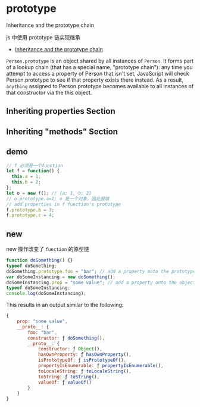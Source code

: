 # prototype

Inheritance and the prototype chain

js 中使用 prototype 链实现继承

- [Inheritance and the prototype chain](https://developer.mozilla.org/en-US/docs/Web/JavaScript/Inheritance_and_the_prototype_chain)

`Person.prototype` is an object shared by all instances of `Person`. It forms part of a lookup chain (that has a special name, "prototype chain"): any time you attempt to access a property of Person that isn't set, JavaScript will check Person.prototype to see if that property exists there instead. As a result, `anything` assigned to Person.prototype becomes available to all instances of that constructor via the this object.

## Inheriting properties Section

## Inheriting "methods" Section

## demo

```js
// f 必须是一个function
let f = function() {
  this.a = 1;
  this.b = 2;
};
let o = new f(); // {a: 1, b: 2}
// o.prototype.a=1; o 是一个对象，因此报错
// add properties in f function's prototype
f.prototype.b = 3;
f.prototype.c = 4;
```

## new

new 操作改变了 `function` 的原型链

```js
function doSomething() {}
typeof doSomething;
doSomething.prototype.foo = "bar"; // add a property onto the prototype
var doSomeInstancing = new doSomething();
doSomeInstancing.prop = "some value"; // add a property onto the object
typeof doSomeInstancing;
console.log(doSomeInstancing);
```

This results in an output similar to the following:

```js
{
    prop: "some value",
    __proto__: {
        foo: "bar",
        constructor: ƒ doSomething(),
        __proto__: {
            constructor: ƒ Object(),
            hasOwnProperty: ƒ hasOwnProperty(),
            isPrototypeOf: ƒ isPrototypeOf(),
            propertyIsEnumerable: ƒ propertyIsEnumerable(),
            toLocaleString: ƒ toLocaleString(),
            toString: ƒ toString(),
            valueOf: ƒ valueOf()
        }
    }
}
```
